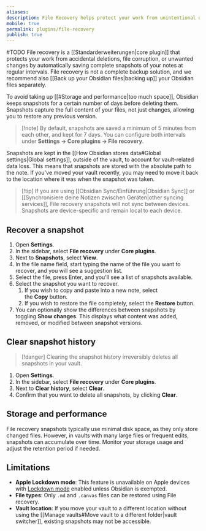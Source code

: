 ```yaml
---
aliases: 
description: File Recovery helps protect your work from unintentional data loss by automatically saving snapshots of your notes at regular intervals.
mobile: true
permalink: plugins/file-recovery
publish: true 
---
```

#TODO
File recovery is a [[Standarderweiterungen|core plugin]] that protects your work from accidental deletions, file corruption, or unwanted changes by automatically saving complete snapshots of your notes at regular intervals. File recovery is not a complete backup solution, and we recommend also [[Back up your Obsidian files|backing up]] your Obsidian files separately.

To avoid taking up [[#Storage and performance|too much space]], Obsidian keeps snapshots for a certain number of days before deleting them. Snapshots capture the full content of your files, not just changes, allowing you to restore any previous version.

> [!note] By default, snapshots are saved a minimum of 5 minutes from each other, and kept for 7 days. You can configure both intervals under **Settings → Core plugins → File recovery**.

Snapshots are kept in the [[How Obsidian stores data#Global settings|Global settings]], outside of the vault, to account for vault-related data loss. This means that snapshots are stored with the absolute path to the note. If you've moved your vault recently, you may need to move it back to the location where it was when the snapshot was taken.

> [!tip] If you are using [[Obsidian Sync/Einführung|Obsidian Sync]] or [[Synchronisiere deine Notizen zwischen Geräten|other syncing services]], File recovery snapshots will not sync between devices. Snapshots are device-specific and remain local to each device.

## Recover a snapshot

1. Open **Settings**.
2. In the sidebar, select **File recovery** under **Core plugins**.
3. Next to **Snapshots**, select **View**.
4. In the file name field, start typing the name of the file you want to recover, and you will see a suggestion list.
5. Select the file, press Enter, and you'll see a list of snapshots available.
6. Select the snapshot you want to recover.
    1. If you wish to copy and paste into a new note, select the **Copy** button.
    2. If you wish to restore the file completely, select the **Restore** button.
7. You can optionally show the differences between snapshots by toggling **Show changes**. This displays what content was added, removed, or modified between snapshot versions.

## Clear snapshot history

> [!danger] Clearing the snapshot history irreversibly deletes all snapshots in your vault.

1. Open **Settings**.
2. In the sidebar, select **File recovery** under **Core plugins**.
3. Next to **Clear history**, select **Clear**.
4. Confirm that you want to delete all snapshots, by clicking **Clear**.

## Storage and performance

File recovery snapshots typically use minimal disk space, as they only store changed files. However, in vaults with many large files or frequent edits, snapshots can accumulate over time. Monitor your storage usage and adjust the retention period if needed.

## Limitations

- **Apple Lockdown mode**: This feature is unavailable on Apple devices with [Lockdown mode](https://support.apple.com/en-us/105120) enabled unless Obsidian is exempted.
- **File types**: Only `.md` and `.canvas` files can be restored using File recovery.
- **Vault location**: If you move your vault to a different location without using the [[Manage vaults#Move vault to a different folder|vault switcher]], existing snapshots may not be accessible.

